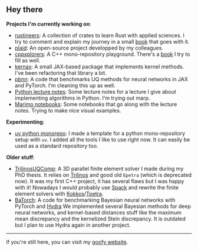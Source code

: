 ## Hey there

**Projects I'm currently working on**:

- [rustineers](https://github.com/bstaber/rustineers): A collection of crates to learn Rust with applied sciences. I try to comment and explain my journey in a small [book](https://bstaber.github.io/rustineers/) that goes with it.
- [plaid](https://github.com/PLAID-lib/plaid): An open-source project developped by my colleagues.
- [cppxplorers](https://github.com/bstaber/cppxplorers): A C++ mono-repository playground. There's a [book](https://bstaber.github.io/cppxplorers) I try to fill as well.
- [kernax](https://gitlab.com/drti/kernax): A small JAX-based package that implements kernel methods. I've been refactoring that library a bit.
- [pbnn](https://github.com/bstaber/pbnn): A code that benchmarks UQ methods for neural networks in JAX and PyTorch. I'm cleaning this up as well.
- [Python lecture notes](https://bstaber.github.io/ensai-2a-prog-alg-ml/): Some lecture notes for a lecture I give about implementing algorithms in Python. I'm trying out marp.
- [Marimo notebooks](https://bstaber.github.io/python-ml-tutorials-marimo/): Some notebooks that go along with the lecture notes. Trying to make nice visual examples.

**Experimenting**:
- [uv python monorepo](https://github.com/bstaber/uv-monorepo-example): I made a template for a python mono-repository setup with `uv`. I added all the tools I like to use right now. It can easily be used as a standard repository too.

**Older stuff**:

- [TrilinosUQComp](https://github.com/bstaber/TrilinosUQComp): A 3D parallel finite element solver I made during my PhD thesis. It relies on [Trilinos](https://trilinos.github.io/) and good old `Epetra` (which is deprecated now). It was my first C++ project, it has several flaws but I was happy with it! Nowadays I would probably use [Spack](https://spack.io/) and rewrite the finite element solvers with [Kokkos](https://github.com/kokkos/kokkos)/[Tpetra](https://trilinos.github.io/tpetra.html).
- [BaTorch](https://gitlab.com/drti/batorch): A code for benchmarking Bayesian neural networks with PyTorch and [Hydra](https://hydra.cc/) We implemented several Bayesian methods for deep neural networks, and kernel-based distances stuff like the maximum mean discrepancy and the kernelized Stein discrepancy. It is outdated but I plan to use Hydra again in another project.

---

If you're still here, you can visit my [goofy website](https://bstaber.neocities.org/).
